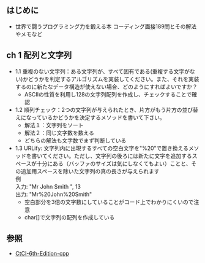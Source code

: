 ## はじめに
- 世界で闘うプログラミング力を鍛える本 コーディング面接189問とその解法やメモなど

## ch 1 配列と文字列
- 1.1 重複のない文字列：ある文字列が、すべて固有である(重複する文字がない)かどうかを判定するアルゴリズムを実装してください。また、それを実装するのに新たなデータ構造が使えない場合、どのようにすればよいですか？
  - ASCIIの性質を利用し128の文字列配列を作成し、チェックすることで確認
- 1.2 順列チェック：2つの文字列が与えられたとき、片方がもう片方の並び替えになっているかどうかを決定するメソッドを書いて下さい。
  - 解法１：文字列をソート
  - 解法２：同じ文字数を数える
  - どちらの解法も文字数でまず判断している
 - 1.3 URLify: 文字列内に出現するすべての空白文字を"%20"で置き換えるメソッドを書いてください。ただし、文字列の後ろには新たに文字を追加するスペースが十分にある（バッファのサイズは気にしなくてもよい）ことと、その追加用スペースを除いた文字列の真の長さが与えられます<br>
 例<br>
 入力: "Mr John Smith ", 13<br>
 出力: "Mr%20John%20Smith"<br>
   - 空白部分を3倍の文字数にしていることがコード上でわかりにくいので注意
   - char[]で文字列の配列を作成している
## 参照
- [CtCI-6th-Edition-cpp](https://github.com/careercup/CtCI-6th-Edition-cpp)
